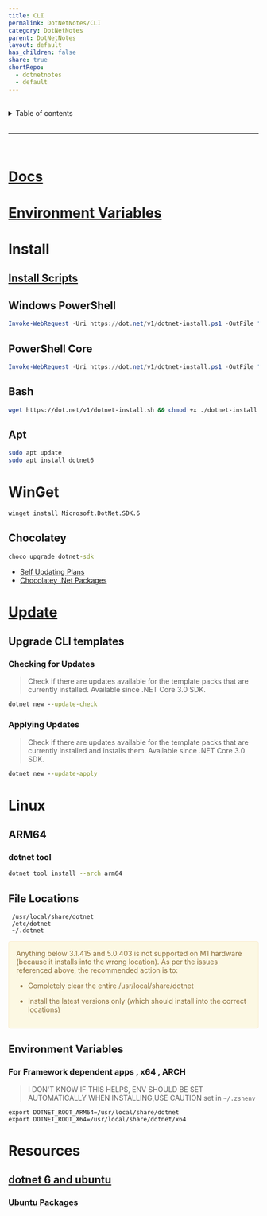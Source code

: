 ```yaml
---
title: CLI
permalink: DotNetNotes/CLI
category: DotNetNotes
parent: DotNetNotes
layout: default
has_children: false
share: true
shortRepo:
  - dotnetnotes
  - default    
---
```



<br/>    

<details markdown="block">    
<summary>    
Table of contents    
</summary>    
{: .text-delta }    
1. TOC    
{:toc}    
</details>    

<br/>    

***    

<br/>    

# [Docs](https://learn.microsoft.com/en-us/dotnet/core/tools/)

# [Environment Variables](https://learn.microsoft.com/en-us/dotnet/core/tools/dotnet-environment-variables#net-sdk-and-cli-environment-variables)

# Install

## [Install Scripts](https://learn.microsoft.com/en-us/dotnet/core/tools/dotnet-install-script)

## Windows PowerShell

```powershell    
Invoke-WebRequest -Uri https://dot.net/v1/dotnet-install.ps1 -OutFile "$env:temp/dotnet-install.ps1"; powershell -executionpolicy bypass "$env:temp/dotnet-install.ps1"    
```    

## PowerShell Core

```powershell    
Invoke-WebRequest -Uri https://dot.net/v1/dotnet-install.ps1 -OutFile "$env:temp/dotnet-install.ps1"; pwsh "$env:temp/dotnet-install.ps1"    
```    

## Bash

```sh    
wget https://dot.net/v1/dotnet-install.sh && chmod +x ./dotnet-install.sh && sudo ./dotnet-install.sh    
```    

## Apt

```sh    
sudo apt update    
sudo apt install dotnet6    
```    

# WinGet

```bat    
winget install Microsoft.DotNet.SDK.6    
```    

## Chocolatey

```bat    
choco upgrade dotnet-sdk    
```    

- [Self Updating Plans](https://github.com/dotnet/sdk/issues/23700)
- [Chocolatey .Net Packages](https://community.chocolatey.org/packages/dotnet-sdk/)

# [Update](https://learn.microsoft.com/en-us/dotnet/core/tools/dotnet-tool-update)

## Upgrade CLI templates

### Checking for Updates

> Check if there are updates available for the template packs that are currently installed. Available since .NET Core 3.0 SDK.

```bat
dotnet new --update-check  
```

### Applying Updates

> Check if there are updates available for the template packs that are currently installed and installs them. Available since .NET Core 3.0 SDK.

```bat
dotnet new --update-apply
```

# Linux

## ARM64

### dotnet tool

```bash
dotnet tool install --arch arm64
```

## File Locations

```
 /usr/local/share/dotnet
 /etc/dotnet
 ~/.dotnet
```

<div style="padding: 15px; border: 1px solid transparent; border-color: transparent; margin-bottom: 20px; border-radius: 4px; color: #8a6d3b;; background-color: #fcf8e3; border-color: #faebcc;">            
    Anything below 3.1.415 and 5.0.403 is not supported on M1 hardware (because it installs into the wrong location). As per the issues referenced above, the recommended action is to:

- Completely clear the entire /usr/local/share/dotnet

- Install the latest versions only (which should install into the correct locations)

</div> 

## Environment Variables

### For Framework dependent apps , x64 , ARCH

> I DON'T KNOW IF THIS HELPS, ENV SHOULD BE SET AUTOMATICALLY WHEN INSTALLING,USE CAUTION
> set in ```~/.zshenv```

```shell
export DOTNET_ROOT_ARM64=/usr/local/share/dotnet
export DOTNET_ROOT_X64=/usr/local/share/dotnet/x64
```

# Resources

## [dotnet 6 and ubuntu](https://devblogs.microsoft.com/dotnet/dotnet-6-is-now-in-ubuntu-2204/)

### [Ubuntu Packages](https://packages.ubuntu.com/search?suite=default&section=all&arch=any&keywords=dotnet&searchon=names)    
